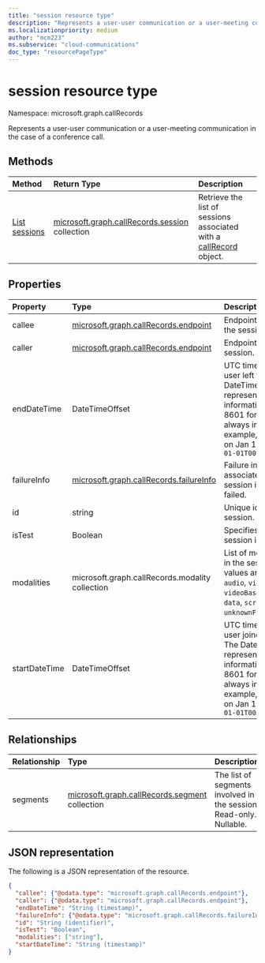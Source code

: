 ```yaml
---
title: "session resource type"
description: "Represents a user-user communication or a user-meeting communication in the case of a conference call."
ms.localizationpriority: medium
author: "mcm223"
ms.subservice: "cloud-communications"
doc_type: "resourcePageType"
---
```


# session resource type

Namespace: microsoft.graph.callRecords

Represents a user-user communication or a user-meeting communication in the case of a conference call.

## Methods

| Method       | Return Type | Description |
|:-------------|:------------|:------------|
| [List sessions](../api/callrecords-callrecord-list-sessions.md) | [microsoft.graph.callRecords.session](callrecords-session.md) collection | Retrieve the list of sessions associated with a [callRecord](callrecords-callrecord.md) object.|

## Properties

| Property     | Type        | Description |
|:-------------|:------------|:------------|
|callee|[microsoft.graph.callRecords.endpoint](callrecords-endpoint.md)|Endpoint that answered the session.|
|caller|[microsoft.graph.callRecords.endpoint](callrecords-endpoint.md)|Endpoint that initiated the session.|
|endDateTime|DateTimeOffset|UTC time when the last user left the session. The DateTimeOffset type represents date and time information using ISO 8601 format and is always in UTC time. For example, midnight UTC on Jan 1, 2014 is `2014-01-01T00:00:00Z`|
|failureInfo|[microsoft.graph.callRecords.failureInfo](callrecords-failureinfo.md)|Failure information associated with the session if the session failed.|
|id|string|Unique identifier for the session. Read-only.|
|isTest|Boolean|Specifies whether the session is a test.|
|modalities|microsoft.graph.callRecords.modality collection|List of modalities present in the session. Possible values are: `unknown`, `audio`, `video`, `videoBasedScreenSharing`, `data`, `screenSharing`, `unknownFutureValue`.|
|startDateTime|DateTimeOffset|UTC time when the first user joined the session. The DateTimeOffset type represents date and time information using ISO 8601 format and is always in UTC time. For example, midnight UTC on Jan 1, 2014 is `2014-01-01T00:00:00Z`|

## Relationships

| Relationship | Type        | Description |
|:-------------|:------------|:------------|
|segments|[microsoft.graph.callRecords.segment](callrecords-segment.md) collection|The list of segments involved in the session. Read-only. Nullable.|

## JSON representation

The following is a JSON representation of the resource.

<!-- {
  "blockType": "resource",
  "optionalProperties": [

  ],
  "@odata.type": "microsoft.graph.callRecords.session",
  "keyProperty": "id"
}-->

```json
{
  "callee": {"@odata.type": "microsoft.graph.callRecords.endpoint"},  
  "caller": {"@odata.type": "microsoft.graph.callRecords.endpoint"},
  "endDateTime": "String (timestamp)",
  "failureInfo": {"@odata.type": "microsoft.graph.callRecords.failureInfo"},
  "id": "String (identifier)",
  "isTest": "Boolean",
  "modalities": ["string"],
  "startDateTime": "String (timestamp)"
}
```

<!-- uuid: 16cd6b66-4b1a-43a1-adaf-3a886856ed98
2019-02-04 14:57:30 UTC -->
<!-- {
  "type": "#page.annotation",
  "description": "session resource",
  "keywords": "",
  "section": "documentation",
  "tocPath": ""
}-->
